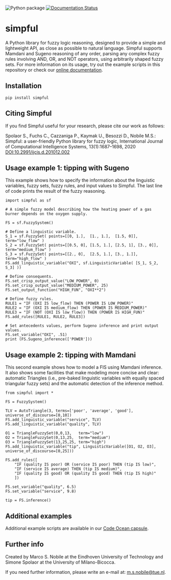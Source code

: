 ![Python package](https://github.com/aresio/simpful/workflows/Python%20package/badge.svg?branch=master)
[![Documentation Status](https://readthedocs.org/projects/simpful/badge/?version=latest)](https://simpful.readthedocs.io/en/latest/?badge=latest)

# simpful
A Python library for fuzzy logic reasoning, designed to provide a simple and lightweight API, as close as possible to natural language.
Simpful supports Mamdani and Sugeno reasoning of any order, parsing any complex fuzzy rules involving AND, OR, and NOT operators, using arbitrarily shaped fuzzy sets.
For more information on its usage, try out the example scripts in this repository or check our [online documentation](https://simpful.readthedocs.io/en/latest/).

## Installation

`pip install simpful`

## Citing Simpful

If you find Simpful useful for your research, please cite our work as follows:

Spolaor S., Fuchs C., Cazzaniga P., Kaymak U., Besozzi D., Nobile M.S.: Simpful: a user-friendly Python library for fuzzy logic, International Journal of Computational Intelligence Systems, 13(1):1687–1698, 2020
[DOI:10.2991/ijcis.d.201012.002](https://doi.org/10.2991/ijcis.d.201012.002)

## Usage example 1: tipping with Sugeno

This example shows how to specify the information about the linguistic variables, fuzzy sets, fuzzy rules, and input values to Simpful. The last line of code prints the result of the fuzzy reasoning.


```
import simpful as sf

# A simple fuzzy model describing how the heating power of a gas burner depends on the oxygen supply.

FS = sf.FuzzySystem()

# Define a linguistic variable.
S_1 = sf.FuzzySet( points=[[0, 1.],  [1., 1.],  [1.5, 0]],          term="low_flow" )
S_2 = sf.FuzzySet( points=[[0.5, 0], [1.5, 1.], [2.5, 1], [3., 0]], term="medium_flow" )
S_3 = sf.FuzzySet( points=[[2., 0],  [2.5, 1.], [3., 1.]],          term="high_flow" )
FS.add_linguistic_variable("OXI", sf.LinguisticVariable( [S_1, S_2, S_3] ))

# Define consequents.
FS.set_crisp_output_value("LOW_POWER", 0)
FS.set_crisp_output_value("MEDIUM_POWER", 25)
FS.set_output_function("HIGH_FUN", "OXI**2")

# Define fuzzy rules.
RULE1 = "IF (OXI IS low_flow) THEN (POWER IS LOW_POWER)"
RULE2 = "IF (OXI IS medium_flow) THEN (POWER IS MEDIUM_POWER)"
RULE3 = "IF (NOT (OXI IS low_flow)) THEN (POWER IS HIGH_FUN)"
FS.add_rules([RULE1, RULE2, RULE3])

# Set antecedents values, perform Sugeno inference and print output values.
FS.set_variable("OXI", .51)
print (FS.Sugeno_inference(['POWER']))
```

## Usage example 2: tipping with Mamdani 

This second example shows how to model a FIS using Mamdani inference. It also shows some facilities 
that make modeling more concise and clear: automatic Triangles (i.e., pre-baked linguistic variables 
with equally spaced triangular fuzzy sets) and the automatic detection of the inference method.

```
from simpful import *

FS = FuzzySystem()

TLV = AutoTriangle(3, terms=['poor', 'average', 'good'], universe_of_discourse=[0,10])
FS.add_linguistic_variable("service", TLV)
FS.add_linguistic_variable("quality", TLV)

O1 = TriangleFuzzySet(0,0,13,   term="low")
O2 = TriangleFuzzySet(0,13,25,  term="medium")
O3 = TriangleFuzzySet(13,25,25, term="high")
FS.add_linguistic_variable("tip", LinguisticVariable([O1, O2, O3], universe_of_discourse=[0,25]))

FS.add_rules([
	"IF (quality IS poor) OR (service IS poor) THEN (tip IS low)",
	"IF (service IS average) THEN (tip IS medium)",
	"IF (quality IS good) OR (quality IS good) THEN (tip IS high)"
	])

FS.set_variable("quality", 6.5) 
FS.set_variable("service", 9.8) 

tip = FS.inference()
```
## Additional examples

Additional example scripts are available in our [Code Ocean capsule](https://codeocean.com/capsule/2230971/tree).

## Further info
Created by Marco S. Nobile at the Eindhoven University of Technology and Simone Spolaor at the University of Milano-Bicocca. 

If you need further information, please write an e-mail at: m.s.nobile@tue.nl.
